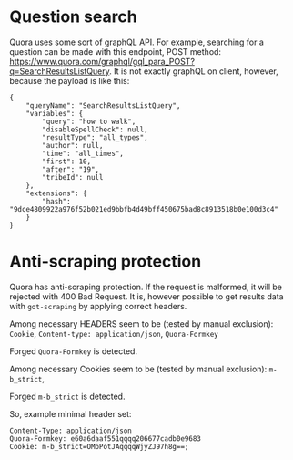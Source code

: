 # Question search

Quora uses some sort of graphQL API. For example, searching for a question can be made with this endpoint, POST method:
https://www.quora.com/graphql/gql_para_POST?q=SearchResultsListQuery.
It is not exactly graphQL on client, however, because the payload is like this:
```
{
    "queryName": "SearchResultsListQuery",
    "variables": {
        "query": "how to walk",
        "disableSpellCheck": null,
        "resultType": "all_types",
        "author": null,
        "time": "all_times",
        "first": 10,
        "after": "19",
        "tribeId": null
    },
    "extensions": {
        "hash": "9dce4809922a976f52b021ed9bbfb4d49bff450675bad8c8913518b0e100d3c4"
    }
}
```

# Anti-scraping protection

Quora has anti-scraping protection. If the request is malformed, it will be rejected with 400 Bad Request. It is, however possible to get results data with `got-scraping` by applying correct headers.

Among necessary HEADERS seem to be (tested by manual exclusion):
`Cookie`, `Content-type: application/json`, `Quora-Formkey`

Forged `Quora-Formkey` is detected.

Among necessary Cookies seem to be (tested by manual exclusion):
`m-b_strict`,

Forged `m-b_strict` is detected.

So, example minimal header set:

```
Content-Type: application/json
Quora-Formkey: e60a6daaf551qqqq206677cadb0e9683
Cookie: m-b_strict=OMbPotJAqqqqWjyZJ97h8g==;
```

